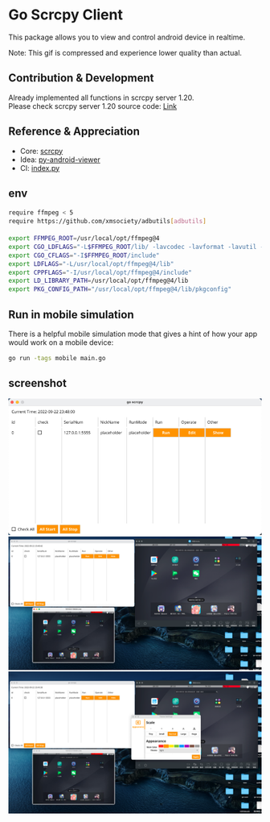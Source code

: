 # Go Scrcpy Client

This package allows you to view and control android device in realtime.

Note: This gif is compressed and experience lower quality than actual.


## Contribution & Development
Already implemented all functions in scrcpy server 1.20.  
Please check scrcpy server 1.20 source code: [Link](https://github.com/Genymobile/scrcpy/tree/v1.20/server)

## Reference & Appreciation
- Core: [scrcpy](https://github.com/Genymobile/scrcpy)
- Idea: [py-android-viewer](https://github.com/razumeiko/py-android-viewer)
- CI: [index.py](https://github.com/index-py/index.py)

## env 
```bash
require ffmpeg < 5
require https://github.com/xmsociety/adbutils[adbutils]

export FFMPEG_ROOT=/usr/local/opt/ffmpeg@4
export CGO_LDFLAGS="-L$FFMPEG_ROOT/lib/ -lavcodec -lavformat -lavutil -lswscale -lswresample -lavdevice -lavfilter"
export CGO_CFLAGS="-I$FFMPEG_ROOT/include"
export LDFLAGS="-L/usr/local/opt/ffmpeg@4/lib"
export CPPFLAGS="-I/usr/local/opt/ffmpeg@4/include"
export LD_LIBRARY_PATH=/usr/local/opt/ffmpeg@4/lib
export PKG_CONFIG_PATH="/usr/local/opt/ffmpeg@4/lib/pkgconfig"

```
## Run in mobile simulation
There is a helpful mobile simulation mode that gives a hint of how your app would work on a mobile device:

```bash
go run -tags mobile main.go
```

## screenshot
![](img/main.png)
![](img/live.png)
![](img/theme.png)